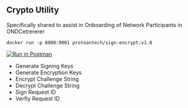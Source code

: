 
## Crypto Utility 
Specifically shared to assist in Onboarding of Network Participants in ONDCetrererer

``docker run -p 8000:9001 proteantech/sign-encrypt:v1.0``

[![Run in Postman](https://run.pstmn.io/button.svg)](https://god.postman.co/run-collection/e32f6a1f364d4c74023d?action=collection%2Fimport)

* Generate Signing Keys
* Generate Encryption Keys
* Encrypt Challenge String
* Decrypt Challenge String
* Sign Request ID
* Verfiy Request ID
